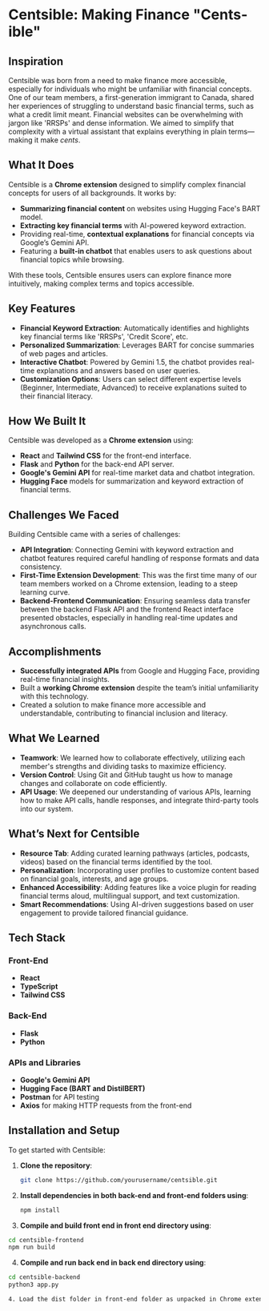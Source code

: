 # Centsible: Making Finance "Cents-ible"

## Inspiration

Centsible was born from a need to make finance more accessible, especially for individuals who might be unfamiliar with financial concepts. One of our team members, a first-generation immigrant to Canada, shared her experiences of struggling to understand basic financial terms, such as what a credit limit meant. Financial websites can be overwhelming with jargon like 'RRSPs' and dense information. We aimed to simplify that complexity with a virtual assistant that explains everything in plain terms—making it make *cents*.

## What It Does

Centsible is a **Chrome extension** designed to simplify complex financial concepts for users of all backgrounds. It works by:

- **Summarizing financial content** on websites using Hugging Face's BART model.
- **Extracting key financial terms** with AI-powered keyword extraction.
- Providing real-time, **contextual explanations** for financial concepts via Google’s Gemini API.
- Featuring a **built-in chatbot** that enables users to ask questions about financial topics while browsing.

With these tools, Centsible ensures users can explore finance more intuitively, making complex terms and topics accessible.

## Key Features

- **Financial Keyword Extraction**: Automatically identifies and highlights key financial terms like 'RRSPs', 'Credit Score', etc.
- **Personalized Summarization**: Leverages BART for concise summaries of web pages and articles.
- **Interactive Chatbot**: Powered by Gemini 1.5, the chatbot provides real-time explanations and answers based on user queries.
- **Customization Options**: Users can select different expertise levels (Beginner, Intermediate, Advanced) to receive explanations suited to their financial literacy.

## How We Built It

Centsible was developed as a **Chrome extension** using:
- **React** and **Tailwind CSS** for the front-end interface.
- **Flask** and **Python** for the back-end API server.
- **Google's Gemini API** for real-time market data and chatbot integration.
- **Hugging Face** models for summarization and keyword extraction of financial terms.

## Challenges We Faced

Building Centsible came with a series of challenges:
- **API Integration**: Connecting Gemini with keyword extraction and chatbot features required careful handling of response formats and data consistency.
- **First-Time Extension Development**: This was the first time many of our team members worked on a Chrome extension, leading to a steep learning curve.
- **Backend-Frontend Communication**: Ensuring seamless data transfer between the backend Flask API and the frontend React interface presented obstacles, especially in handling real-time updates and asynchronous calls.

## Accomplishments

- **Successfully integrated APIs** from Google and Hugging Face, providing real-time financial insights.
- Built a **working Chrome extension** despite the team’s initial unfamiliarity with this technology.
- Created a solution to make finance more accessible and understandable, contributing to financial inclusion and literacy.

## What We Learned

- **Teamwork**: We learned how to collaborate effectively, utilizing each member's strengths and dividing tasks to maximize efficiency.
- **Version Control**: Using Git and GitHub taught us how to manage changes and collaborate on code efficiently.
- **API Usage**: We deepened our understanding of various APIs, learning how to make API calls, handle responses, and integrate third-party tools into our system.

## What’s Next for Centsible

- **Resource Tab**: Adding curated learning pathways (articles, podcasts, videos) based on the financial terms identified by the tool.
- **Personalization**: Incorporating user profiles to customize content based on financial goals, interests, and age groups.
- **Enhanced Accessibility**: Adding features like a voice plugin for reading financial terms aloud, multilingual support, and text customization.
- **Smart Recommendations**: Using AI-driven suggestions based on user engagement to provide tailored financial guidance.

## Tech Stack

### Front-End
- **React**
- **TypeScript**
- **Tailwind CSS**

### Back-End
- **Flask**
- **Python**

### APIs and Libraries
- **Google's Gemini API**
- **Hugging Face (BART and DistilBERT)**
- **Postman** for API testing
- **Axios** for making HTTP requests from the front-end

## Installation and Setup

To get started with Centsible:

1. **Clone the repository**:
   ```bash
   git clone https://github.com/yourusername/centsible.git
   
2. **Install dependencies in both back-end and front-end folders using**:
   ```bash
   npm install


3.  **Compile and build front end in front end directory using**:
   ```bash
   cd centsible-frontend
   npm run build
   ```

4.  **Compile and run back end in back end directory using**:
   ```bash
   cd centsible-backend
   python3 app.py

4. Load the dist folder in front-end folder as unpacked in Chrome extensions to use this extension. Open the extension on your financial website of choice, and choose your preferred summarization level!





